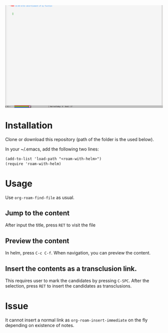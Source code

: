 <img src="pic/demo-show-selection.gif" align="center">


# Installation

Clone or download this repository (path of the folder is the <roam-with-helm> used below).

In your ~/.emacs, add the following two lines:

    (add-to-list 'load-path "<roam-with-helm>")
    (require 'roam-with-helm)


# Usage

Use `org-roam-find-file` as usual.


## Jump to the content

After input the title, press `RET` to visit the file


## Preview the content

In helm, press `C-c C-f`. When navigation, you can preview the
content.


## Insert the contents as a transclusion link.

This requires user to mark the candidates by pressing `C-SPC`. After
the selection, press `RET` to insert the candidates as
transclusions.


# Issue

It cannot insert a normal link as `org-roam-insert-immediate` on the
fly depending on existence of notes.
